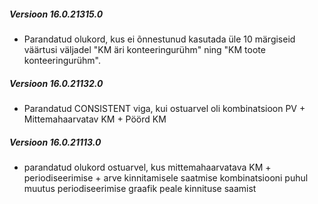 ---
---

##### Versioon 16.0.21315.0
- Parandatud olukord, kus ei õnnestunud kasutada üle 10 märgiseid väärtusi väljadel "KM äri konteeringurühm" ning "KM toote konteeringurühm".

##### Versioon 16.0.21132.0
- Parandatud CONSISTENT viga, kui ostuarvel oli kombinatsioon PV + Mittemahaarvatav KM + Pöörd KM

##### Versioon 16.0.21113.0
- parandatud olukord ostuarvel, kus mittemahaarvatava KM + periodiseerimise + arve kinnitamisele saatmise kombinatsiooni puhul muutus periodiseerimise graafik peale kinnituse saamist
